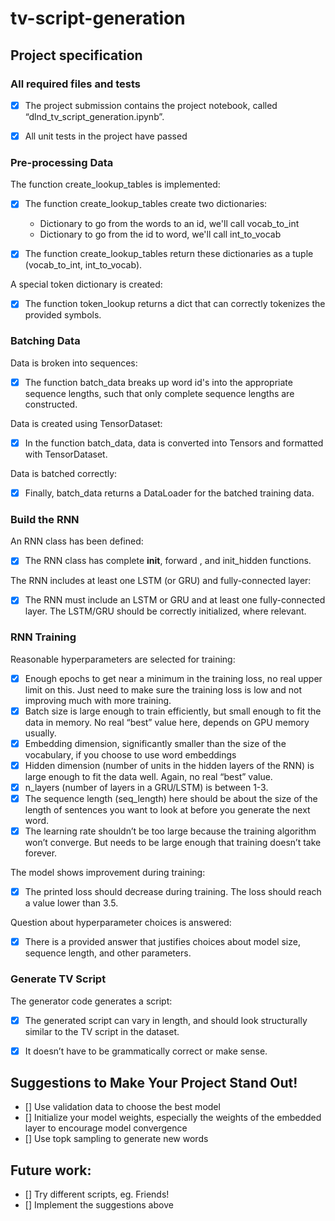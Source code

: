 # tv-script-generation

## Project specification 


### All required files and tests


- [x] The project submission contains the project notebook, called “dlnd_tv_script_generation.ipynb”.

- [x] All unit tests in the project have passed

### Pre-processing Data


The function create_lookup_tables is implemented:

- [x] The function create_lookup_tables create two dictionaries:

	- Dictionary to go from the words to an id, we'll call vocab_to_int
	- Dictionary to go from the id to word, we'll call int_to_vocab
- [x] The function create_lookup_tables return these dictionaries as a tuple (vocab_to_int, int_to_vocab).

A special token dictionary is created:

- [x] The function token_lookup returns a dict that can correctly tokenizes the provided symbols.

### Batching Data

Data is broken into sequences:

- [x] The function batch_data breaks up word id's into the appropriate sequence lengths, such that only complete sequence lengths are constructed.

Data is created using TensorDataset:

- [x] In the function batch_data, data is converted into Tensors and formatted with TensorDataset.

Data is batched correctly:

- [x] Finally, batch_data returns a DataLoader for the batched training data.

### Build the RNN

An RNN class has been defined:

- [x] The RNN class has complete __init__, forward , and init_hidden functions.

The RNN includes at least one LSTM (or GRU) and fully-connected layer:

- [x] The RNN must include an LSTM or GRU and at least one fully-connected layer. The LSTM/GRU should be correctly initialized, where relevant.

### RNN Training

Reasonable hyperparameters are selected for training:

- [x] Enough epochs to get near a minimum in the training loss, no real upper limit on this. Just need to make sure the training loss is low and not improving much with more training.
- [x] Batch size is large enough to train efficiently, but small enough to fit the data in memory. No real “best” value here, depends on GPU memory usually.
- [x] Embedding dimension, significantly smaller than the size of the vocabulary, if you choose to use word embeddings
- [x] Hidden dimension (number of units in the hidden layers of the RNN) is large enough to fit the data well. Again, no real “best” value.
- [x] n_layers (number of layers in a GRU/LSTM) is between 1-3.
- [x] The sequence length (seq_length) here should be about the size of the length of sentences you want to look at before you generate the next word.
- [x] The learning rate shouldn’t be too large because the training algorithm won’t converge. But needs to be large enough that training doesn’t take forever.

The model shows improvement during training:

- [x] The printed loss should decrease during training. The loss should reach a value lower than 3.5.

Question about hyperparameter choices is answered:

- [x] There is a provided answer that justifies choices about model size, sequence length, and other parameters.

### Generate TV Script

The generator code generates a script:

- [x] The generated script can vary in length, and should look structurally similar to the TV script in the dataset.

- [x] It doesn’t have to be grammatically correct or make sense.

## Suggestions to Make Your Project Stand Out!
- [] Use validation data to choose the best model
- [] Initialize your model weights, especially the weights of the embedded layer to encourage model convergence
- [] Use topk sampling to generate new words

## Future work: 
- [] Try different scripts, eg. Friends!
- [] Implement the suggestions above